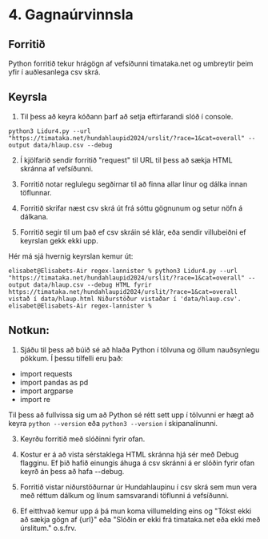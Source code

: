 # 4. Gagnaúrvinnsla

## Forritið  
Python forritið tekur hrágögn af vefsíðunni timataka.net og umbreytir þeim yfir í auðlesanlega csv skrá. 

## Keyrsla 
1. Til þess að keyra kóðann þarf að setja eftirfarandi slóð í console.

`python3 Lidur4.py --url "https://timataka.net/hundahlaupid2024/urslit/?race=1&cat=overall" --output data/hlaup.csv --debug`

2. Í kjölfarið sendir forritið "request" til URL til þess að sækja HTML skránna af vefsíðunni. 

3. Forritið notar reglulegu segðirnar til að finna allar línur og dálka innan töflunnar.

4. Forritið skrifar næst csv skrá út frá sóttu gögnunum og setur nöfn á dálkana. 

5. Forritið segir til um það ef csv skráin sé klár, eða sendir villubeiðni ef keyrslan gekk ekki upp. 

Hér má sjá hvernig keyrslan kemur út: 

`elisabet@Elisabets-Air regex-lannister % python3 Lidur4.py --url "https://timataka.net/hundahlaupid2024/urslit/?race=1&cat=overall" --output data/hlaup.csv --debug
HTML fyrir https://timataka.net/hundahlaupid2024/urslit/?race=1&cat=overall vistað í data/hlaup.html
Niðurstöður vistaðar í 'data/hlaup.csv'.
elisabet@Elisabets-Air regex-lannister % `

## Notkun: 
1. Sjáðu til þess að búið sé að hlaða Python í tölvuna og öllum nauðsynlegu pökkum. Í þessu tilfelli eru það: 
- import requests
- import pandas as pd
- import argparse
- import re

Til þess að fullvissa sig um að Python sé rétt sett upp í tölvunni er hægt að keyra `python --version` eða `python3 --version` í skipanalínunni. 

3. Keyrðu forritið með slóðinni fyrir ofan. 

4. Kostur er á að vista sérstaklega HTML skránna hjá sér með Debug flagginu. Ef þið hafið einungis áhuga á csv skránni á er slóðin fyrir ofan keyrð án þess að hafa --debug. 

5. Forritið vistar niðurstöðurnar úr Hundahlaupinu í csv skrá sem mun vera með réttum dálkum og línum samsvarandi töflunni á vefsíðunni. 

6. Ef eitthvað kemur upp á þá mun koma villumelding eins og "Tókst ekki að sækja gögn af {url}" eða "Slóðin er ekki frá timataka.net eða ekki með úrslitum." o.s.frv. 
